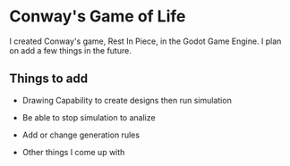 # Conway's Game of Life

I created Conway's game, Rest In Piece, in the Godot Game Engine. I plan on add a few things in the future.

## Things to add

* Drawing Capability to create designs then run simulation

* Be able to stop simulation to analize

* Add or change generation rules

* Other things I come up with
